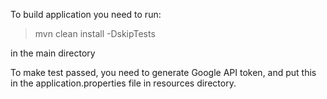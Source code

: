 To build application you need to run:
> mvn clean install -DskipTests <br />

in the main directory

To make test passed, you need to generate Google API token, and put this in the application.properties file in resources directory.